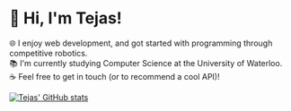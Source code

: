# 👋 Hi, I'm Tejas!

🌐 I enjoy web development, and got started with programming through competitive robotics.\
📚 I'm currently studying Computer Science at the University of Waterloo.\
☕ Feel free to get in touch (or to recommend a cool API)!

[![Tejas' GitHub stats](https://github-readme-stats.vercel.app/api?username=twilkhoo&count_private=true)](https://github.com/anuraghazra/github-readme-stats)
